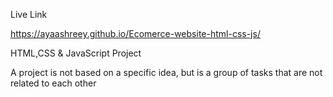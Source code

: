 Live Link

https://ayaashreey.github.io/Ecomerce-website-html-css-js/

HTML,CSS & JavaScript Project

A project is not based on a specific idea, but is a group of tasks that are not related to each other
